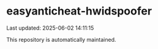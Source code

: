 # easyanticheat-hwidspoofer

Last updated: 2025-06-02 14:11:15

This repository is automatically maintained.

